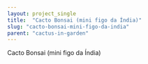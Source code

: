 ```yaml
---
layout: project_single
title:  "Cacto Bonsai (mini figo da Índia)"
slug: "cacto-bonsai-mini-figo-da-india"
parent: "cactus-in-garden"
---
```

Cacto Bonsai (mini figo da Índia)